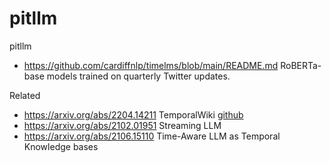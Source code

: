 # pitllm
pitllm


- https://github.com/cardiffnlp/timelms/blob/main/README.md  RoBERTa-base models trained on quarterly Twitter updates. 

Related

- https://arxiv.org/abs/2204.14211   TemporalWiki  [github](https://github.com/joeljang/temporalwiki/tree/main)
- https://arxiv.org/abs/2102.01951   Streaming LLM
- https://arxiv.org/abs/2106.15110   Time-Aware LLM as Temporal Knowledge bases
